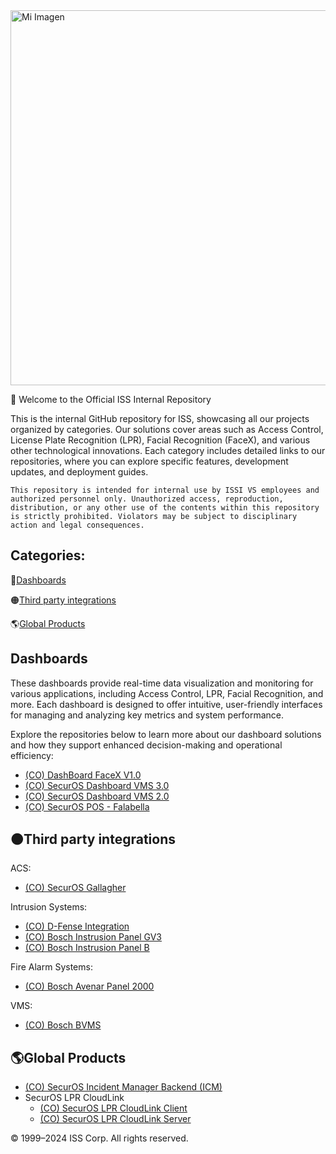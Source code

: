 <img src="https://issivs.com/wp-content/uploads/2023/01/ISS-logo-900-R.png" alt="Mi Imagen" width="600"/>

:fallen_leaf:
Welcome to the Official ISS Internal Repository

This is the internal GitHub repository for ISS, showcasing all our projects organized by categories. Our solutions cover areas such as Access Control, License Plate Recognition (LPR), Facial Recognition (FaceX), and various other technological innovations. Each category includes detailed links to our repositories, where you can explore specific features, development updates, and deployment guides.

```This repository is intended for internal use by ISSI VS employees and authorized personnel only. Unauthorized access, reproduction, distribution, or any other use of the contents within this repository is strictly prohibited. Violators may be subject to disciplinary action and legal consequences.```

## Categories:
:red_circle:[Dashboards](#dashboards)

:orange_circle:[Third party integrations](#orange_circlethird-party-integrations)

:earth_americas:[Global Products](#earth_americasglobal-products)
 

## Dashboards

These dashboards provide real-time data visualization and monitoring for various applications, including Access Control, LPR, Facial Recognition, and more. Each dashboard is designed to offer intuitive, user-friendly interfaces for managing and analyzing key metrics and system performance.

Explore the repositories below to learn more about our dashboard solutions and how they support enhanced decision-making and operational efficiency:

 - [(CO) DashBoard FaceX V1.0](https://github.com/ISSIVS/CO_DASHBOARD_FACEX)
 - [(CO) SecurOS Dashboard VMS 3.0](https://github.com/ISSIVS/CO_DASHBOARD_VMS)
 - [(CO) SecurOS Dashboard VMS 2.0](https://github.com/ISSIVS/CO_VMS_DASHBOARD_2.0)
 - [(CO) SecurOS POS - Falabella](https://github.com/ISSIVS/CO_POS_FALABELLA)
   
## :orange_circle:Third party integrations
ACS:
  - [(CO) SecurOS Gallagher](https://github.com/ISSIVS/CO_SecurOSGallagherACS)

Intrusion Systems:
  - [(CO) D-Fense Integration ](https://github.com/ISSIVS/CO_SecurOSGallagherACS)
  - [(CO) Bosch Instrusion Panel GV3](https://github.com/ISSIVS/CO_BOSCH_INTRUSION_PANELES_GV3)
  - [(CO) Bosch Instrusion Panel B](https://github.com/ISSIVS/CO_BOSCH_INTRUSION_PANELS_SERIESB)

Fire Alarm Systems:
  - [(CO) Bosch Avenar Panel 2000](https://github.com/ISSIVS/CO_AVENAR_INTEGRATION)

VMS:
 - [(CO) Bosch BVMS](https://github.com/ISSIVS/CO_BOSCH_BVMS)
  
 
## :earth_americas:Global Products

 - [(CO) SecurOS Incident Manager Backend (ICM) ](https://github.com/ISSIVS/CO_INCIDENT_MANAGER_BACKEND)
  - SecurOS LPR CloudLink 
    - [(CO) SecurOS LPR CloudLink Client](https://github.com/ISSIVS/CO_LPR_CloudLink_ClientSite_BACK)
    - [(CO) SecurOS LPR CloudLink Server](https://github.com/ISSIVS/CO_LPR_CloudLink_ServerCloud_BACK)



© 1999–2024 ISS Corp. All rights reserved.
